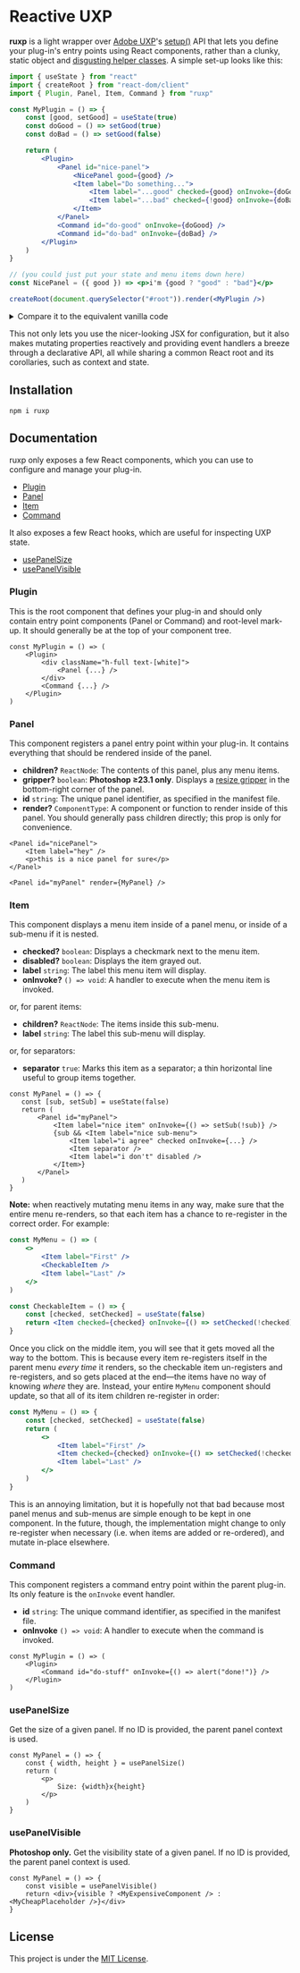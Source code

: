 # Reactive UXP

**ruxp** is a light wrapper over [Adobe UXP](https://developer.adobe.com/photoshop/)'s [setup()](https://developer.adobe.com/indesign/uxp/plugins/tutorials/adding-command-entrypoints/) API that lets you define your plug-in's entry points using React components, rather than a clunky, static object and [disgusting helper classes](https://github.com/AdobeDocs/uxp-photoshop-plugin-samples/blob/1928d832d9351627a319de6e341e3cfad0ef9ced/ui-react-starter/src/controllers/PanelController.jsx). A simple set-up looks like this:

```jsx
import { useState } from "react"
import { createRoot } from "react-dom/client"
import { Plugin, Panel, Item, Command } from "ruxp"

const MyPlugin = () => {
    const [good, setGood] = useState(true)
    const doGood = () => setGood(true)
    const doBad = () => setGood(false)

    return (
        <Plugin>
            <Panel id="nice-panel">
                <NicePanel good={good} />
                <Item label="Do something...">
                    <Item label="...good" checked={good} onInvoke={doGood} />
                    <Item label="...bad" checked={!good} onInvoke={doBad} />
                </Item>
            </Panel>
            <Command id="do-good" onInvoke={doGood} />
            <Command id="do-bad" onInvoke={doBad} />
        </Plugin>
    )
}

// (you could just put your state and menu items down here)
const NicePanel = ({ good }) => <p>i'm {good ? "good" : "bad"}</p>

createRoot(document.querySelector("#root")).render(<MyPlugin />)
```

<details>
    <summary>Compare it to the equivalent vanilla code</summary>

```jsx
import { entrypoints } from "uxp"
import { createRoot } from "react-dom/client"
import { useState, useEffect, useSyncExternalStore } from "react"

entrypoints.setup({
    panels: {
        "nice-panel": {
            create(root) {
                createRoot(root).render(<NicePanel />)
            },
            menuItems: [
                {
                    id: "do-something",
                    label: "Do something...",
                    submenu: [
                        { id: "do-something-good", label: "...good", checked: true },
                        { id: "do-something-bad", label: "...bad" }
                    ]
                }
            ],
            invokeMenu(id) {
                if (id == "do-something-good") goodness.doGood()
                else if (id == "do-something-bad") goodness.doBad()
            }
        }
    },
    commands: {
        doGood: {
            run: () => goodness.doGood()
        },
        doBad: {
            run: () => goodness.doBad()
        }
    }
})

// (this is a "store")
const goodness = {
    state: true,
    doGood: () => ((this.state = true), this.update?.()),
    doBad: () => ((this.state = false), this.update?.())
}

function NicePanel() {
    const good = useSyncExternalStore(
        cb => {
            goodness.update = cb
            return () => delete goodness.update
        },
        () => goodness.state
    )

    useEffect(() => {
        const getItem = id => entrypoints.getPanel("nice-panel").menuItems.getItem(id)
        getItem("do-something-good").checked = good
        getItem("do-something-bad").checked = !good
    }, [good])

    return <p>i'm {good ? "good" : "bad"}</p>
}
```

(At this point, you'd want to use a global state management library). In this case, you don't actually need to `useEffect` because the state lives outside, but it helps to illustrate what it would look like if you needed to derive UXP state from existing React state.

---

</details>

This not only lets you use the nicer-looking JSX for configuration, but it also makes mutating properties reactively and providing event handlers a breeze through a declarative API, all while sharing a common React root and its corollaries, such as context and state.

## Installation

```
npm i ruxp
```

## Documentation

<!-- #region doc-gen -->

ruxp only exposes a few React components, which you can use to configure and manage your plug-in.

-   [Plugin](#Plugin)
-   [Panel](#Panel)
-   [Item](#Item)
-   [Command](#Command)

It also exposes a few React hooks, which are useful for inspecting UXP state.

-   [usePanelSize](#usePanelSize)
-   [usePanelVisible](#usePanelVisible)

### Plugin

This is the root component that defines your plug-in and should only contain entry point components
(Panel or Command) and root-level mark-up. It should generally be at the top of your component tree.

```tsx
const MyPlugin = () => (
    <Plugin>
        <div className="h-full text-[white]">
            <Panel {...} />
        </div>
        <Command {...} />
    </Plugin>
)
```

### Panel

This component registers a panel entry point within your plug-in. It contains everything that
should be rendered inside of the panel.

-   **children?** `ReactNode`: The contents of this panel, plus any menu items.
-   **gripper?** `boolean`: **Photoshop ≥23.1 only**. Displays a [resize gripper](https://developer.adobe.com/photoshop/uxp/2022/ps_reference/media/photoshopcore/#suppressresizegripper) in the bottom-right corner of the panel.
-   **id** `string`: The unique panel identifier, as specified in the manifest file.
-   **render?** `ComponentType`: A component or function to render inside of this panel. You should generally pass children directly; this prop is only for convenience.

```tsx
<Panel id="nicePanel">
    <Item label="hey" />
    <p>this is a nice panel for sure</p>
</Panel>
```

```tsx
<Panel id="myPanel" render={MyPanel} />
```

### Item

This component displays a menu item inside of a panel menu, or inside of a sub-menu if it is nested.

-   **checked?** `boolean`: Displays a checkmark next to the menu item.
-   **disabled?** `boolean`: Displays the item grayed out.
-   **label** `string`: The label this menu item will display.
-   **onInvoke?** `() => void`: A handler to execute when the menu item is invoked.

or, for parent items:

-   **children?** `ReactNode`: The items inside this sub-menu.
-   **label** `string`: The label this sub-menu will display.

or, for separators:

-   **separator** `true`: Marks this item as a separator; a thin horizontal line useful to group items together.

```tsx
const MyPanel = () => {
   const [sub, setSub] = useState(false)
   return (
       <Panel id="myPanel">
           <Item label="nice item" onInvoke={() => setSub(!sub)} />
           {sub && <Item label="nice sub-menu">
               <Item label="i agree" checked onInvoke={...} />
               <Item separator />
               <Item label="i don't" disabled />
           </Item>}
       </Panel>
   )
}
```

**Note:** when reactively mutating menu items in any way, make sure that the entire menu re-renders, so that each item has a chance to re-register in the correct order. For example:

```jsx
const MyMenu = () => (
    <>
        <Item label="First" />
        <CheckableItem />
        <Item label="Last" />
    </>
)

const CheckableItem = () => {
    const [checked, setChecked] = useState(false)
    return <Item checked={checked} onInvoke={() => setChecked(!checked)} />
}
```

Once you click on the middle item, you will see that it gets moved all the way to the bottom. This is because every item re-registers itself in the parent menu _every time_ it renders, so the checkable item un-registers and re-registers, and so gets placed at the end—the items have no way of knowing _where_ they are. Instead, your entire `MyMenu` component should update, so that all of its item children re-register in order:

```jsx
const MyMenu = () => {
    const [checked, setChecked] = useState(false)
    return (
        <>
            <Item label="First" />
            <Item checked={checked} onInvoke={() => setChecked(!checked)} />
            <Item label="Last" />
        </>
    )
}
```

This is an annoying limitation, but it is hopefully not that bad because most panel menus and sub-menus are simple enough to be kept in one component. In the future, though, the implementation might change to only re-register when necessary (i.e. when items are added or re-ordered), and mutate in-place elsewhere.

### Command

This component registers a command entry point within the parent plug-in. Its only feature is the `onInvoke` event handler.

-   **id** `string`: The unique command identifier, as specified in the manifest file.
-   **onInvoke** `() => void`: A handler to execute when the command is invoked.

```tsx
const MyPlugin = () => (
    <Plugin>
        <Command id="do-stuff" onInvoke={() => alert("done!")} />
    </Plugin>
)
```

### usePanelSize

Get the size of a given panel. If no ID is provided, the parent panel context is used.

```tsx
const MyPanel = () => {
    const { width, height } = usePanelSize()
    return (
        <p>
            Size: {width}x{height}
        </p>
    )
}
```

### usePanelVisible

**Photoshop only.** Get the visibility state of a given panel. If no ID is provided, the parent panel context is used.

```tsx
const MyPanel = () => {
    const visible = usePanelVisible()
    return <div>{visible ? <MyExpensiveComponent /> : <MyCheapPlaceholder />}</div>
}
```

<!-- #endregion -->

## License

This project is under the [MIT License](./license).
